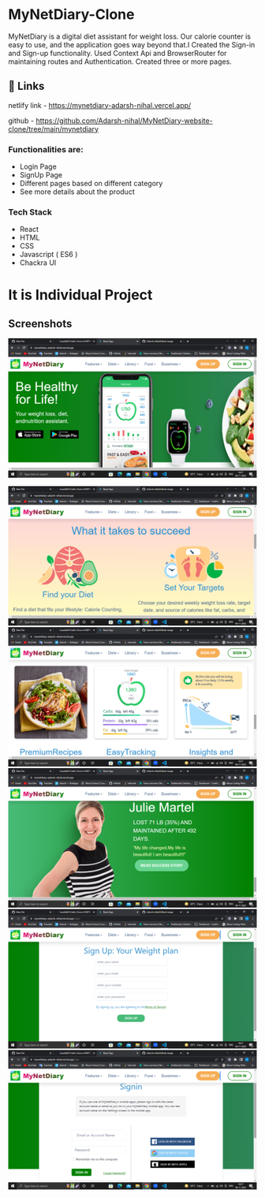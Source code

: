 
# MyNetDiary-Clone

MyNetDiary is a digital diet assistant for weight loss. Our calorie counter is easy to use, and the application goes way beyond that.I Created the Sign-in and Sign-up functionality.
Used Context Api and BrowserRouter for maintaining routes and Authentication.
Created three or more pages.



## 🔗 Links
netlify link - https://mynetdiary-adarsh-nihal.vercel.app/

github - https://github.com/Adarsh-nihal/MyNetDiary-website-clone/tree/main/mynetdiary



### Functionalities are:

* Login Page
* SignUp Page
* Different pages based on different category
* See more details about the product

### Tech Stack

* React
* HTML
* CSS
* Javascript ( ES6 )
* Chackra UI

# It is Individual Project

## Screenshots

![App Screenshot](https://github.com/Adarsh-nihal/Github-image/blob/main/MyNetDiary/Screenshot%20(1015).png?raw=true)

![App Screenshot](https://github.com/Adarsh-nihal/Github-image/blob/main/MyNetDiary/Screenshot%20(1016).png?raw=true)
![Screenshot (32)](https://github.com/Adarsh-nihal/Github-image/blob/main/MyNetDiary/Screenshot%20(1017).png?raw=true)
![Screenshot (33)](https://github.com/Adarsh-nihal/Github-image/blob/main/MyNetDiary/Screenshot%20(1018).png?raw=true)
![Screenshot (34)](https://github.com/Adarsh-nihal/Github-image/blob/main/MyNetDiary/Screenshot%20(1019).png?raw=true)
![Screenshot (35)](https://github.com/Adarsh-nihal/Github-image/blob/main/MyNetDiary/Screenshot%20(1020).png?raw=true)





